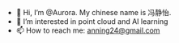 - 👋 Hi, I’m @Aurora. My chinese name is 冯静怡.
- 👀 I’m interested in point cloud and AI learning
- 📫 How to reach me: anning24@gmail.com

<!---
Aurorajingyi/Aurorajingyi is a ✨ special ✨ repository because its `README.md` (this file) appears on your GitHub profile.
You can click the Preview link to take a look at your changes.
--->
